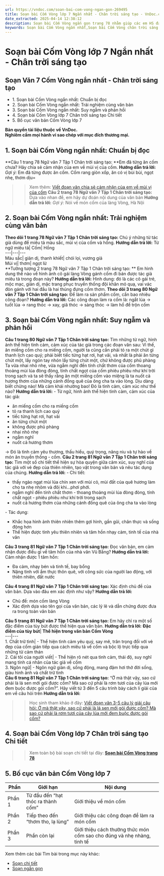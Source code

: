 ```yaml
---
url: https://vndoc.com/soan-bai-com-vong-ngan-gon-269495
title: Soạn bài Cốm Vòng lớp 7 Ngắn nhất - Chân trời sáng tạo - VnDoc.com
date_extracted: 2025-04-14 12:38:12
description: Soạn bài Cốm Vòng ngắn gọn trang 78 nhằm giúp các em HS đạt kết quả tốt trong quá trình làm bài tập và học tập môn Ngữ văn lớp 7 sách Chân trời sáng tạo.
keywords: Soạn bài Cốm Vòng ngắn nhất,Soạn bài Cốm Vòng chân trời sáng tạo ngắn nhất,Soạn bài Cốm Vòng chân trời sáng tạo,Cốm Vòng,Soạn bài Cốm Vòng,Cốm Vòng Vũ Bằng,Soạn bài Cốm Vòng trang 78,Soạn bài Cốm Vòng Vũ Bằng,Cốm Vòng lớp 7,Cốm Vòng Vũ Bằng lớp 7,Cốm Vòng trang 78,Soạn Cốm Vòng,Soạn văn 7 Cốm Vòng,Soạn Ngữ văn 7 Cốm Vòng,Soạn bài Cốm Vòng lớp 7,Soạn Cốm Vòng lớp 7,Soạn văn Cốm Vòng,soạn văn 7,ngữ văn 7,văn 7,soan van 7,soạn văn lớp 7,ngữ văn lớp 7,ngữ văn 7 tập 1,soạn ngữ văn 7
---
```


# Soạn bài Cốm Vòng lớp 7 Ngắn nhất - Chân trời sáng tạo
## **Soạn Văn 7 Cốm Vòng ngắn nhất - Chân trời sáng tạo**
  * 1\. Soạn bài Cốm Vòng ngắn nhất: Chuẩn bị đọc
  * 2\. Soạn bài Cốm Vòng ngắn nhất: Trải nghiệm cùng văn bản 
  * 3\. Soạn bài Cốm Vòng ngắn nhất: Suy ngẫm và phản hồi 
  * 4\. Soạn bài Cốm Vòng lớp 7 Chân trời sáng tạo Chi tiết
  * 5\. Bố cục văn bản Cốm Vòng lớp 7

**Bản quyền tài liệu thuộc về VnDoc.  
Nghiêm cấm mọi hành vi sao chép với mục đích thương mại.**
## **1\. Soạn bài Cốm Vòng ngắn nhất: Chuẩn bị đọc**
**Câu 1 trang 78 Ngữ văn 7 Tập 1 Chân trời sáng tạo: **Em đã từng ăn cốm chưa? Hãy chia sẻ cảm nhận của em về mùi vị của cốm.
**Hướng dẫn trả lời:**
_Gợi ý:_
Em đã từng được ăn cốm. Cốm rang giòn xốp, ăn có vị bùi bùi, ngọt nhẹ, thơm dịu=
>> Xem thêm: [Viết đoạn văn chia sẻ cảm nhận của em về mùi vị của cốm](<https://vndoc.com/hay-chia-se-cam-nhan-cua-em-ve-mui-vi-cua-com-281023>)
**Câu 2 trang 78 Ngữ văn 7 Tập 1 Chân trời sáng tạo:** Dựa vào nhan đề, em hãy dự đoán nội dung của văn bản
**Hướng dẫn trả lời:**
_Gợi ý:_
Nói về món cốm của làng Vòng, Hà Nội
## **2\. Soạn bài Cốm Vòng ngắn nhất: Trải nghiệm cùng văn bản**
**Theo dõi 1 trang 78 Ngữ văn 7 Tập 1 Chân trời sáng tạo:** Chú ý những từ tác giả dùng để miêu tả màu sắc, mùi vị của cốm và hồng.
**Hướng dẫn trả lời:**
Từ ngữ miêu tả| Cốm| Hồng  
---|---|---  
Màu sắc| giản dị, thanh khiết| chói lọi, vương giả  
Mùi vị| thơm| ngọt lừ  
**Tưởng tượng 2 trang 78 Ngữ văn 7 Tập 1 Chân trời sáng tạo: ** Em hình dung thế nào về hình ảnh cô gái làng Vòng gánh cốm đi bán được tác giả miêu tả trong đoạn này?
**Hướng dẫn trả lời:**
Hình dung: đó là các cô gái trẻ, mộc mạc, giản dị, mặc trang phục truyền thống đội khăn mỏ quạ, vai vác đòn gánh với hai đầu là hai thúng đựng cốm thơm.
**Theo dõi 3 trang 80 Ngữ văn 7 Tập 1 Chân trời sáng tạo:** Để làm ra sản phẩm cốm, cần bao nhiêu công đoạn?
**Hướng dẫn trả lời:**
Các công đoạn làm ra cốm là: ngắt lúa → tuốt lúa → rang thóc → xay, giã thóc → sàng thóc → làm hồ để trộn cốm
## **3\. Soạn bài Cốm Vòng ngắn nhất: Suy ngẫm và phản hồi**
**Câu 1 trang 80 Ngữ văn 7 Tập 1 Chân trời sáng tạo:** Tìm những từ ngữ, hình ảnh thể hiện tình cảm, cảm xúc của tác giả trong các đoạn văn sau:
Vì thế, ăn miếng cốm cho ra miếng cốm, người ta cũng cần phải tỏ ra một chút gì thanh lịch cao quý; phải biết tiếc từng hạt rơi, hạt vãi, và nhất là phải ăn từng chút một, lấy ngón tay nhón lấy từng chút một, chứ không được phũ phàng
Ta vừa nhai nhỏ nhẹ, vừa ngẫm nghĩ đến tính chất thơm của cốm thoang thoảng mùi lúa đòng đòng, tính chất ngọt của cốm phiêu phiêu như khí trời trong sạch và ta sẽ thấy rằng ăn một miếng cốm vào miệng là ta nuốt cả hương thơm của những cánh đồng quê của ông cha ta vào lòng. Dịu dàng biết chừng nào\! Mà cảm khái nhường bao\!
Đó là tình cảm, cảm xúc như thế nào?
**Hướng dẫn trả lời:**
\- Từ ngữ, hình ảnh thể hiện tình cảm, cảm xúc của tác giả:
  * ăn miếng cốm cho ra miếng cốm
  * tỏ ra thanh lịch cao quý
  * tiếc từng hạt rơi, hạt vãi
  * ăn từng chút một
  * không được phũ phàng
  * nhai nhỏ nhẹ
  * ngẫm nghĩ
  * nuốt cả hương thơm

→ Đó là tình cảm yêu thương, thấu hiểu, quý trọng, nâng niu và tự hào về món ăn truyền thống - cốm.
**Câu 2 trang 81 Ngữ văn 7 Tập 1 Chân trời sáng tạo:** Tìm một số chi tiết thể hiện sự hòa quyện giữa cảm xúc, suy nghĩ của tác giả với vẻ đẹp của thiên nhiên, tạo vật trong văn bản và nêu tác dụng của chúng.
**Hướng dẫn trả lời:**
\- Chi tiết:
  * thấy ngào ngạt mùi lúa chín xen với mùi cỏ, mùi đất của quê hương làm cho ta nhẹ nhõm và đôi khi...phơi phới.
  * ngẫm nghĩ đến tính chất thơm - thoang thoảng mùi lúa đòng đòng, tính chất ngọt - phiêu phiêu như khí trời trong sạch
  * nuốt cả hương thơm của những cánh đồng quê của ông cha ta vào lòng

\- Tác dụng:
  * Khắc họa hình ảnh thiên nhiên thêm gợi hình, gần gũi, chân thực và sống động hơn
  * Thể hiện được tình yêu thiên nhiên và tâm hồn nhạy cảm, tinh tế của nhà văn

**Câu 3 trang 81 Ngữ văn 7 Tập 1 Chân trời sáng tạo:** Đọc văn bản, em cảm nhận được điều gì về tâm hồn của nhà văn Vũ Bằng?
**Hướng dẫn trả lời:**
Cảm nhận được 1 tâm hồn:
  * Đa cảm, nhạy bén và tinh tế, bay bổng
  * Nặng tình với ẩm thực thôn quê, với công sức của người lao động, với thiên nhiên, đất nước

**Câu 4 trang 81 Ngữ văn 7 Tập 1 Chân trời sáng tạo:** Xác định chủ đề của văn bản. Dựa vào đâu em xác định như vậy?
**Hướng dẫn trả lời:**
  * Chủ đề: món cốm làng Vòng
  * Xác định dựa vào tên gọi của văn bản, các lý lẽ và dẫn chứng được đưa ra trong toàn văn bản

**Câu 5 trang 81 Ngữ văn 7 Tập 1 Chân trời sáng tạo:** Em hãy chỉ ra một số đặc điểm của tùy bút được thể hiện qua văn bản.
**Hướng dẫn trả lời:**
**Đặc điểm của tùy bút**| **Thể hiện trong văn bản Cốm Vòng**  
---|---  
1\. Chất trữ tình| \- Thể hiện tình cảm yêu quý, say mê, trân trọng đối với vẻ đẹp của cốm gián tiếp qua cách miêu tả về cốm và bộc lộ trực tiếp qua những từ cảm thán  
2\. Cái tôi của người viết| \- Thể hiện rõ nét qua tình cảm, thái độ, suy nghĩ mang tính cá nhân của tác giả về cốm  
3\. Ngôn ngữ| \- Ngôn ngữ giản dị, sống động, mang đậm hơi thở đời sống, giàu hình ảnh và chất trữ tình  
**Câu 6 trang 81 Ngữ văn 7 Tập 1 Chân trời sáng tạo:** “Ờ mà thật vậy, sao cứ phải là lá sen mới gói được cốm? Mà sao cứ phải là rơm tươi của cây lúa mới đem buộc được gói cốm?”. Hãy viết từ 3 đến 5 câu trình bày cách lí giải của em về câu hỏi trên
**Hướng dẫn trả lời:**
>> Học sinh tham khảo ở đây: [Viết đoạn văn 3-5 câu lý giải câu hỏi: Ờ mà thật vậy, sao cứ phải là lá sen mới gói được cốm? Mà sao cứ phải là rơm tươi của cây lúa mới đem buộc được gói cốm?](<https://vndoc.com/ly-giai-cau-hoi-o-ma-that-vay-sao-cu-phai-la-la-sen-moi-goi-duoc-com-ma-sao-cu-phai-la-rom-tuoi-cua-cay-lua-moi-dem-buoc-duoc-goi-com-281024>)
## **4\. Soạn bài Cốm Vòng lớp 7 Chân trời sáng tạo Chi tiết**
>> Xem toàn bộ bài soạn chi tiết tại đây: **[Soạn bài Cốm Vòng trang 78](<https://vndoc.com/soan-bai-com-vong-trang-78-269493>)**
## **5\. Bố cục văn bản Cốm Vòng lớp 7**
**Phần**| **Giới hạn**| **Nội dung**  
---|---|---  
Phần 1| Từ đầu đến “hạt thóc ra thành cốm”| Giới thiệu về món cốm  
Phần 2| Tiếp theo đến “thơm tho, lạ lùng”| Giới thiệu các công đoạn để làm ra món cốm  
Phần 3| Phần còn lại| Giới thiệu cách thưởng thức món cốm sao cho đúng và nhẹ nhàng, tinh tế  
Xem thêm các bài Tìm bài trong mục này khác:
  * [Soạn chi tiết](</soan-bai-mua-thu-ve-trung-khanh-nghe-hat-de-hat-269501>)
  * [Soạn ngắn gọn](</soan-bai-mua-thu-ve-trung-khanh-nghe-hat-de-hat-ngan-gon-269507>)

